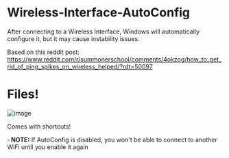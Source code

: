 # Wireless-Interface-AutoConfig
After connecting to a Wireless Interface, Windows will automatically configure it, but it may cause instability issues.

Based on this reddit post: https://www.reddit.com/r/summonerschool/comments/4okzog/how_to_get_rid_of_ping_spikes_on_wireless_helped/?rdt=50097

# Files!
![image](https://github.com/user-attachments/assets/4de8b9c7-dae3-48d3-a4d3-95397004ecd2)

Comes with shortcuts!

▫ **NOTE:** If AutoConfig is disabled, you won't be able to connect to another WiFi until you enable it again
